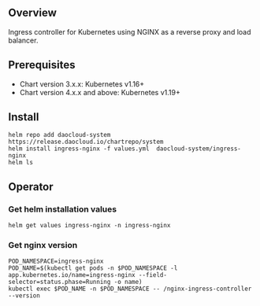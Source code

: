 ## Overview

Ingress controller for Kubernetes using NGINX as a reverse proxy and load balancer.

## Prerequisites

* Chart version 3.x.x: Kubernetes v1.16+
* Chart version 4.x.x and above: Kubernetes v1.19+

## Install

```shell
helm repo add daocloud-system https://release.daocloud.io/chartrepo/system
helm install ingress-nginx -f values.yml  daocloud-system/ingress-nginx
helm ls
```

## Operator

### Get helm installation values

```shell
helm get values ingress-nginx -n ingress-nginx
```

### Get nginx version

```shell
POD_NAMESPACE=ingress-nginx
POD_NAME=$(kubectl get pods -n $POD_NAMESPACE -l app.kubernetes.io/name=ingress-nginx --field-selector=status.phase=Running -o name)
kubectl exec $POD_NAME -n $POD_NAMESPACE -- /nginx-ingress-controller --version
```
